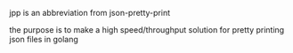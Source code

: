 jpp is an abbreviation from json-pretty-print

the purpose is to make a high speed/throughput solution for pretty printing json files in golang
